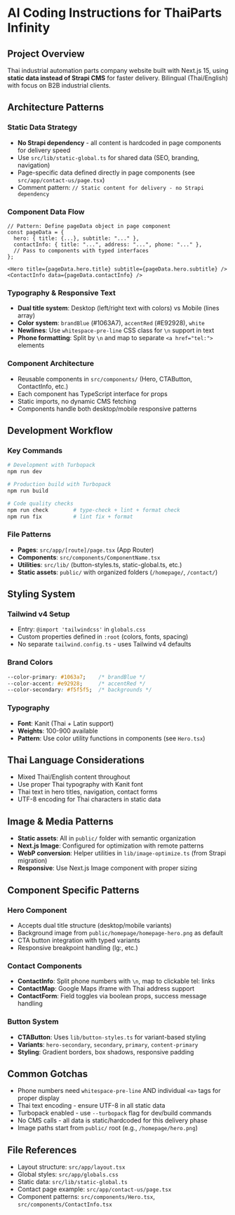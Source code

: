 # AI Coding Instructions for ThaiParts Infinity

## Project Overview
Thai industrial automation parts company website built with Next.js 15, using **static data instead of Strapi CMS** for faster delivery. Bilingual (Thai/English) with focus on B2B industrial clients.

## Architecture Patterns

### Static Data Strategy
- **No Strapi dependency** - all content is hardcoded in page components for delivery speed
- Use `src/lib/static-global.ts` for shared data (SEO, branding, navigation)
- Page-specific data defined directly in page components (see `src/app/contact-us/page.tsx`)
- Comment pattern: `// Static content for delivery - no Strapi dependency`

### Component Data Flow
```tsx
// Pattern: Define pageData object in page component
const pageData = {
  hero: { title: {...}, subtitle: "..." },
  contactInfo: { title: "...", address: "...", phone: "..." },
  // Pass to components with typed interfaces
};

<Hero title={pageData.hero.title} subtitle={pageData.hero.subtitle} />
<ContactInfo data={pageData.contactInfo} />
```

### Typography & Responsive Text
- **Dual title system**: Desktop (left/right text with colors) vs Mobile (lines array)
- **Color system**: `brandBlue` (#1063A7), `accentRed` (#E92928), `white`
- **Newlines**: Use `whitespace-pre-line` CSS class for `\n` support in text
- **Phone formatting**: Split by `\n` and map to separate `<a href="tel:">` elements

### Component Architecture
- Reusable components in `src/components/` (Hero, CTAButton, ContactInfo, etc.)
- Each component has TypeScript interface for props
- Static imports, no dynamic CMS fetching
- Components handle both desktop/mobile responsive patterns

## Development Workflow

### Key Commands
```bash
# Development with Turbopack
npm run dev

# Production build with Turbopack  
npm run build

# Code quality checks
npm run check        # type-check + lint + format check
npm run fix          # lint fix + format
```

### File Patterns
- **Pages**: `src/app/[route]/page.tsx` (App Router)
- **Components**: `src/components/ComponentName.tsx`
- **Utilities**: `src/lib/` (button-styles.ts, static-global.ts, etc.)
- **Static assets**: `public/` with organized folders (`/homepage/`, `/contact/`)

## Styling System

### Tailwind v4 Setup
- Entry: `@import 'tailwindcss'` in `globals.css`
- Custom properties defined in `:root` (colors, fonts, spacing)
- No separate `tailwind.config.ts` - uses Tailwind v4 defaults

### Brand Colors
```css
--color-primary: #1063a7;    /* brandBlue */
--color-accent: #e92928;     /* accentRed */
--color-secondary: #f5f5f5;  /* backgrounds */
```

### Typography
- **Font**: Kanit (Thai + Latin support)
- **Weights**: 100-900 available
- **Pattern**: Use color utility functions in components (see `Hero.tsx`)

## Thai Language Considerations
- Mixed Thai/English content throughout
- Use proper Thai typography with Kanit font
- Thai text in hero titles, navigation, contact forms
- UTF-8 encoding for Thai characters in static data

## Image & Media Patterns
- **Static assets**: All in `public/` folder with semantic organization
- **Next.js Image**: Configured for optimization with remote patterns
- **WebP conversion**: Helper utilities in `lib/image-optimize.ts` (from Strapi migration)
- **Responsive**: Use Next.js Image component with proper sizing

## Component Specific Patterns

### Hero Component
- Accepts dual title structure (desktop/mobile variants)
- Background image from `public/homepage/homepage-hero.png` as default
- CTA button integration with typed variants
- Responsive breakpoint handling (lg:, etc.)

### Contact Components
- **ContactInfo**: Split phone numbers with `\n`, map to clickable tel: links
- **ContactMap**: Google Maps iframe with Thai address support
- **ContactForm**: Field toggles via boolean props, success message handling

### Button System
- **CTAButton**: Uses `lib/button-styles.ts` for variant-based styling
- **Variants**: `hero-secondary`, `secondary`, `primary`, `content-primary`
- **Styling**: Gradient borders, box shadows, responsive padding

## Common Gotchas
- Phone numbers need `whitespace-pre-line` AND individual `<a>` tags for proper display
- Thai text encoding - ensure UTF-8 in all static data
- Turbopack enabled - use `--turbopack` flag for dev/build commands
- No CMS calls - all data is static/hardcoded for this delivery phase
- Image paths start from `public/` root (e.g., `/homepage/hero.png`)

## File References
- Layout structure: `src/app/layout.tsx` 
- Global styles: `src/app/globals.css`
- Static data: `src/lib/static-global.ts`
- Contact page example: `src/app/contact-us/page.tsx`
- Component patterns: `src/components/Hero.tsx`, `src/components/ContactInfo.tsx`